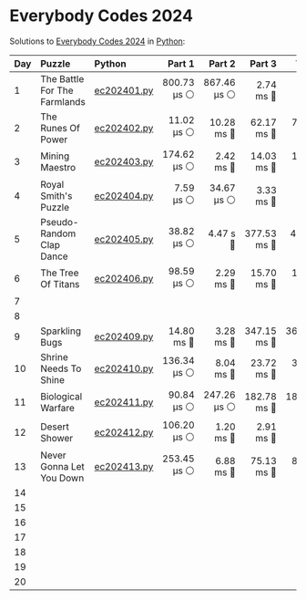 # Everybody Codes 2024

Solutions to [Everybody Codes 2024](https://everybody.codes/event/2024/) in [Python](https://www.python.org/):

| Day  | Puzzle                       | Python                                                     |      Part 1 |      Part 2 |      Part 3 |       Total |
| :--- | :--------------------------- | :--------------------------------------------------------- | ----------: | ----------: | ----------: | ----------: |
| 1    | The Battle For The Farmlands | [ec202401.py](01_the_battle_for_the_farmlands/ec202401.py) | 800.73 μs ⚪️ | 867.46 μs ⚪️ |   2.74 ms 🔵 |   4.40 ms 🔵 |
| 2    | The Runes Of Power           | [ec202402.py](02_the_runes_of_power/ec202402.py)           |  11.02 μs ⚪️ |  10.28 ms 🔵 |  62.17 ms 🔵 |  72.47 ms 🔵 |
| 3    | Mining Maestro               | [ec202403.py](03_mining_maestro/ec202403.py)               | 174.62 μs ⚪️ |   2.42 ms 🔵 |  14.03 ms 🔵 |  16.62 ms 🔵 |
| 4    | Royal Smith's Puzzle         | [ec202404.py](04_royal_smiths_puzzle/ec202404.py)          |   7.59 μs ⚪️ |  34.67 μs ⚪️ |   3.33 ms 🔵 |   3.38 ms 🔵 |
| 5    | Pseudo-Random Clap Dance     | [ec202405.py](05_pseudo-random_clap_dance/ec202405.py)     |  38.82 μs ⚪️ |    4.47 s 🔴 | 377.53 ms 🔵 |    4.85 s 🔴 |
| 6    | The Tree Of Titans           | [ec202406.py](06_the_tree_of_titans/ec202406.py)           |  98.59 μs ⚪️ |   2.29 ms 🔵 |  15.70 ms 🔵 |  18.09 ms 🔵 |
| 7    |                              |                                                            |             |             |             |             |
| 8    |                              |                                                            |             |             |             |             |
| 9    | Sparkling Bugs               | [ec202409.py](09_sparkling_bugs/ec202409.py)               |  14.80 ms 🔵 |   3.28 ms 🔵 | 347.15 ms 🔵 | 365.23 ms 🔵 |
| 10   | Shrine Needs To Shine        | [ec202410.py](10_shrine_needs_to_shine/ec202410.py)        | 136.34 μs ⚪️ |   8.04 ms 🔵 |  23.72 ms 🔵 |  31.90 ms 🔵 |
| 11   | Biological Warfare           | [ec202411.py](11_biological_warfare/ec202411.py)           |  90.84 μs ⚪️ | 247.26 μs ⚪️ | 182.78 ms 🔵 | 183.11 ms 🔵 |
| 12   | Desert Shower                | [ec202412.py](12_desert_shower/ec202412.py)                | 106.20 μs ⚪️ |   1.20 ms 🔵 |   2.91 ms 🔵 |   4.21 ms 🔵 |
| 13   | Never Gonna Let You Down     | [ec202413.py](13_never_gonna_let_you_down/ec202413.py)     | 253.45 μs ⚪️ |   6.88 ms 🔵 |  75.13 ms 🔵 |  82.26 ms 🔵 |
| 14   |                              |                                                            |             |             |             |             |
| 15   |                              |                                                            |             |             |             |             |
| 16   |                              |                                                            |             |             |             |             |
| 17   |                              |                                                            |             |             |             |             |
| 18   |                              |                                                            |             |             |             |             |
| 19   |                              |                                                            |             |             |             |             |
| 20   |                              |                                                            |             |             |             |             |
